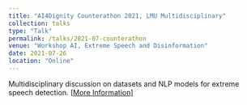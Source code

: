 ```yaml
---
title: "AI4Dignity Counterathon 2021, LMU Multidisciplinary"
collection: talks
type: "Talk"
permalink: /talks/2021-07-counterathon
venue: "Workshop AI, Extreme Speech and Disinformation"
date: 2021-07-26
location: "Online"
---
```


Multidisciplinary discussion on datasets and NLP models for extreme speech detection. [[More Information](https://www.ai4dignity.gwi.uni-muenchen.de/international-counterathon-workshop/)]
